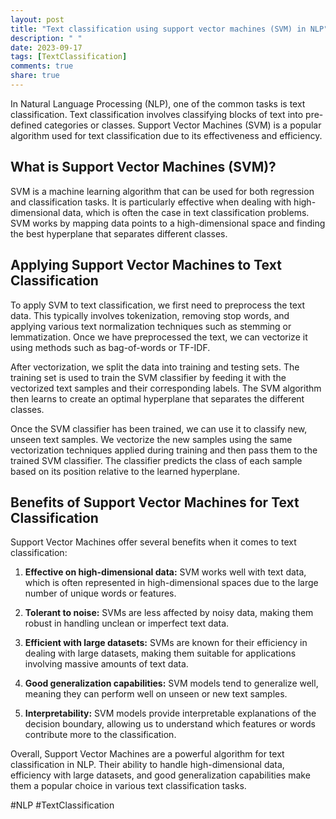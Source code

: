```yaml
---
layout: post
title: "Text classification using support vector machines (SVM) in NLP"
description: " "
date: 2023-09-17
tags: [TextClassification]
comments: true
share: true
---
```


In Natural Language Processing (NLP), one of the common tasks is text classification. Text classification involves classifying blocks of text into pre-defined categories or classes. Support Vector Machines (SVM) is a popular algorithm used for text classification due to its effectiveness and efficiency.

## What is Support Vector Machines (SVM)?

SVM is a machine learning algorithm that can be used for both regression and classification tasks. It is particularly effective when dealing with high-dimensional data, which is often the case in text classification problems. SVM works by mapping data points to a high-dimensional space and finding the best hyperplane that separates different classes.

## Applying Support Vector Machines to Text Classification

To apply SVM to text classification, we first need to preprocess the text data. This typically involves tokenization, removing stop words, and applying various text normalization techniques such as stemming or lemmatization. Once we have preprocessed the text, we can vectorize it using methods such as bag-of-words or TF-IDF.

After vectorization, we split the data into training and testing sets. The training set is used to train the SVM classifier by feeding it with the vectorized text samples and their corresponding labels. The SVM algorithm then learns to create an optimal hyperplane that separates the different classes.

Once the SVM classifier has been trained, we can use it to classify new, unseen text samples. We vectorize the new samples using the same vectorization techniques applied during training and then pass them to the trained SVM classifier. The classifier predicts the class of each sample based on its position relative to the learned hyperplane.

## Benefits of Support Vector Machines for Text Classification

Support Vector Machines offer several benefits when it comes to text classification:

1. **Effective on high-dimensional data:** SVM works well with text data, which is often represented in high-dimensional spaces due to the large number of unique words or features.

2. **Tolerant to noise:** SVMs are less affected by noisy data, making them robust in handling unclean or imperfect text data.

3. **Efficient with large datasets:** SVMs are known for their efficiency in dealing with large datasets, making them suitable for applications involving massive amounts of text data.

4. **Good generalization capabilities:** SVM models tend to generalize well, meaning they can perform well on unseen or new text samples.

5. **Interpretability:** SVM models provide interpretable explanations of the decision boundary, allowing us to understand which features or words contribute more to the classification.

Overall, Support Vector Machines are a powerful algorithm for text classification in NLP. Their ability to handle high-dimensional data, efficiency with large datasets, and good generalization capabilities make them a popular choice in various text classification tasks.

#NLP #TextClassification